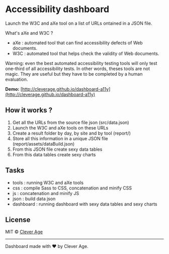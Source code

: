# Accessibility dashboard

Launch the W3C and aXe tool on a list of URLs ontained in a JSON file.

What's aXe and W3C ?
* aXe : automated tool that can find accessibility defects of Web documents. 
* W3C : automated tool that helps check the validity of Web documents.

Warning: even the best automated accessibility testing tools will only test one-third of all accessibility tests. In other words, theses tools are not magic. They are useful but they have to be completed by a human evaluation.

**Demo:** [http://cleverage.github.io/dashboard-a11y](http://cleverage.github.io/dashboard-a11y)

## How it works ?

1. Get all the URLs from the source file json (src/data.json)
2. Launch the W3C and aXe tools on these URLs
3. Create a result folder by day, by site and by tool (report/)
5. Store all this information in a unique JSON file (report/assets/dataBuild.json)
6. From this JSON file create sexy data tables
7. From this data tables create sexy charts

## Tasks

* tools : running W3C and aXe tools
* css : compile Sass to CSS, concatenation and minify CSS
* js : concatenation and minify JS
* json : build data json
* dashboard : running dashboard with sexy data tables and sexy charts

## License

MIT © [Clever Age](https://github.com/cleverage/)

<hr />

Dashboard made with ❤ by Clever Age.

